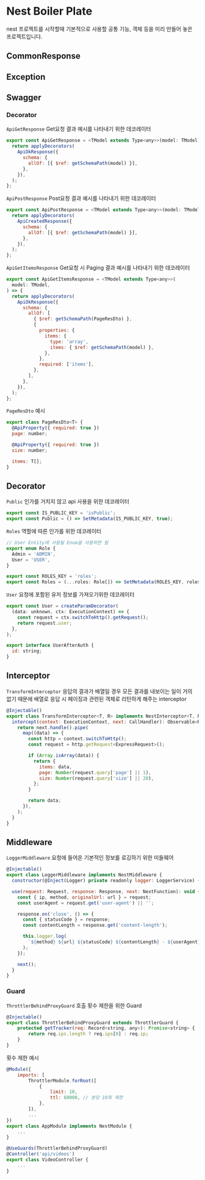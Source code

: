 # Nest Boiler Plate

nest 프로젝트를 시작할때 기본적으로 사용할 공통 기능, 객체 등을 미리 만들어 놓은 프로젝트입니다.

## CommonResponse

## Exception

## Swagger

### Decorator
`ApiGetResponse` Get요청 결과 예시를 나타내기 위한 데코레이터
```javascript
export const ApiGetResponse = <TModel extends Type<any>>(model: TModel) => {
  return applyDecorators(
    ApiOkResponse({
      schema: {
        allOf: [{ $ref: getSchemaPath(model) }],
      },
    }),
  );
};
```
`ApiPostResponse` Post요청 결과 예시를 나타내기 위한 데코레이터
```javascript
export const ApiPostResponse = <TModel extends Type<any>>(model: TModel) => {
  return applyDecorators(
    ApiCreatedResponse({
      schema: {
        allOf: [{ $ref: getSchemaPath(model) }],
      },
    }),
  );
};
```
`ApiGetItemsResponse` Get요청 시 Paging 결과 예시를 나타내기 위한 데코레이터
```javascript
export const ApiGetItemsResponse = <TModel extends Type<any>>(
  model: TModel,
) => {
  return applyDecorators(
    ApiOkResponse({
      schema: {
        allOf: [
          { $ref: getSchemaPath(PageResDto) },
          {
            properties: {
              items: {
                type: 'array',
                items: { $ref: getSchemaPath(model) },
              },
            },
            required: ['items'],
          },
        ],
      },
    }),
  );
};
```
`PageResDto` 예시
```javascript
export class PageResDto<T> {
  @ApiProperty({ required: true })
  page: number;

  @ApiProperty({ required: true })
  size: number;

  items: T[];
}
```

## Decorator

`Public`
인가를 거치지 않고 api 사용을 위한 데코레이터
```javascript
export const IS_PUBLIC_KEY = 'isPublic';
export const Public = () => SetMetadata(IS_PUBLIC_KEY, true);
```

`Roles`
역할에 따른 인가를 위한 데코레이터
```javascript
// User Entity에 사용될 Enum을 사용하면 됨
export enum Role {
  Admin = 'ADMIN',
  User = 'USER',
}

export const ROLES_KEY = 'roles';
export const Roles = (...roles: Role[]) => SetMetadata(ROLES_KEY, roles);

```

`User`
요청에 포함된 유저 정보를 가져오기위한 데코레이터
```javascript
export const User = createParamDecorator(
  (data: unknown, ctx: ExecutionContext) => {
    const request = ctx.switchToHttp().getRequest();
    return request.user;
  },
);

export interface UserAfterAuth {
  id: string;
}
```

## Interceptor

`TransformInterceptor`
응답의 결과가 배열일 경우 모든 결과를 내보이는 일이 거의 없기 때문에
배열로 응답 시 페이징과 관련된 객체로 리턴하게 해주는 interceptor
```javascript
@Injectable()
export class TransformInterceptor<T, R> implements NestInterceptor<T, R> {
  intercept(context: ExecutionContext, next: CallHandler): Observable<R> {
    return next.handle().pipe(
      map((data) => {
        const http = context.switchToHttp();
        const request = http.getRequest<ExpressRequest>();

        if (Array.isArray(data)) {
          return {
            items: data,
            page: Number(request.query['page'] || 1),
            size: Number(request.query['size'] || 20),
          };
        }

        return data;
      }),
    );
  }
}
```

## Middleware

`LoggerMiddleware`
요청에 들어온 기본적인 정보를 로깅하기 위한 미들웨어
```javascript
@Injectable()
export class LoggerMiddleware implements NestMiddleware {
  constructor(@Inject(Logger) private readonly logger: LoggerService) {}

  use(request: Request, response: Response, next: NextFunction): void {
    const { ip, method, originalUrl: url } = request;
    const userAgent = request.get('user-agent') || '';

    response.on('close', () => {
      const { statusCode } = response;
      const contentLength = response.get('content-length');

      this.logger.log(
        `${method} ${url} ${statusCode} ${contentLength} - ${userAgent} ${ip}`,
      );
    });

    next();
  }
}
```

### Guard

`ThrottlerBehindProxyGuard`
호출 횟수 제한을 위한 Guard
```javascript
@Injectable()
export class ThrottlerBehindProxyGuard extends ThrottlerGuard {
    protected getTracker(req: Record<string, any>): Promise<string> {
        return req.ips.length ? req.ips[0] : req.ip;
    }
}
```
횟수 제한 예시
```javascript
@Module({
    imports: [
        ThrottlerModule.forRoot([
            {
                limit: 10,
                ttl: 60000, // 분당 10회 제한
            },
        ]),
        ...
})
export class AppModule implements NestModule {
    ...
}

```
```javascript
@UseGuards(ThrottlerBehindProxyGuard)
@Controller('api/videos')
export class VideoController {
    ...
}
```
